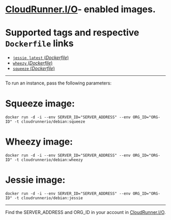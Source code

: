 # [CloudRunner.I/O](https://my.cloudrunner.io)- enabled images. 

# Supported tags and respective `Dockerfile` links

- [`jessie`, `latest` (_Dockerfile_)](https://github.com/CloudRunnerIO/docker-scripts/blob/master/docker/debian/jessie/Dockerfile)
- [`wheezy` (_Dockerfile_)](https://github.com/CloudRunnerIO/docker-scripts/blob/master/docker/debian/wheezy/Dockerfile)
- [`squeeze` (_Dockerfile_)](https://github.com/CloudRunnerIO/docker-scripts/blob/master/docker/debian/squeeze/Dockerfile)

---
 To run an instance, pass the following parameters:

# Squeeze image:
```
docker run -d -i --env SERVER_ID="SERVER_ADDRESS" --env ORG_ID="ORG-ID" -t cloudrunnerio/debian:squeeze
```

# Wheezy image:
```
docker run -d -i --env SERVER_ID="SERVER_ADDRESS" --env ORG_ID="ORG-ID" -t cloudrunnerio/debian:wheezy
```

# Jessie image:
```
docker run -d -i --env SERVER_ID="SERVER_ADDRESS" --env ORG_ID="ORG-ID" -t cloudrunnerio/debian:jessie
```
---
Find the SERVER_ADDRESS and ORG_ID in your account in [CloudRunner.I/O](https://my.cloudrunner.io).